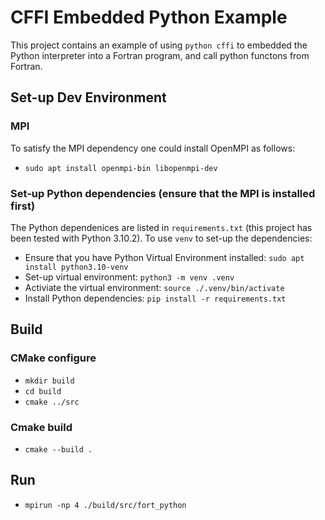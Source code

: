 # CFFI Embedded Python Example

This project contains an example of using `python cffi` to embedded the Python interpreter into a Fortran program, and call python functons from Fortran.

## Set-up Dev Environment

### MPI
To satisfy the MPI dependency one could install OpenMPI as follows:
- `sudo apt install openmpi-bin libopenmpi-dev`

### Set-up Python dependencies (ensure that the MPI is installed first)
The Python dependenices are listed in `requirements.txt` (this project has been tested with Python 3.10.2). To use `venv` to set-up the dependencies:
- Ensure that you have Python Virtual Environment installed: `sudo apt install python3.10-venv`
- Set-up virtual environment: `python3 -m venv .venv`
- Activiate the virtual environment: `source ./.venv/bin/activate`
- Install Python dependencies: `pip install -r requirements.txt`

## Build

### CMake configure
- `mkdir build`
- `cd build`
- `cmake ../src`

### Cmake build
- `cmake --build .`

## Run
- `mpirun -np 4 ./build/src/fort_python`
